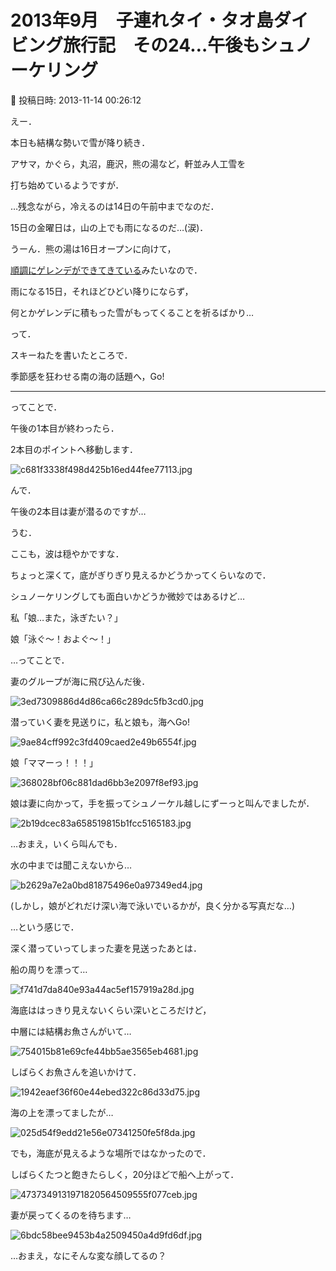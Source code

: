 # 2013年9月　子連れタイ・タオ島ダイビング旅行記　その24…午後もシュノーケリング

📅 投稿日時: 2013-11-14 00:26:12

えー．


本日も結構な勢いで雪が降り続き．


アサマ，かぐら，丸沼，鹿沢，熊の湯など，軒並み人工雪を


打ち始めているようですが．





…残念ながら，冷えるのは14日の午前中までなのだ．


15日の金曜日は，山の上でも雨になるのだ…(涙)．


うーん．熊の湯は16日オープンに向けて，


[順調にゲレンデができてきている](https://www.facebook.com/kumanoyulift/posts/635243823185049)みたいなので．


雨になる15日，それほどひどい降りにならず，


何とかゲレンデに積もった雪がもってくることを祈るばかり…





って．


スキーねたを書いたところで．





季節感を狂わせる南の海の話題へ，Go!


---





ってことで．


午後の1本目が終わったら．


2本目のポイントへ移動します．




![c681f3338f498d425b16ed44fee77113.jpg](images/c681f3338f498d425b16ed44fee77113.jpg)







んで．


午後の2本目は妻が潜るのですが…


うむ．


ここも，波は穏やかですな．


ちょっと深くて，底がぎりぎり見えるかどうかってくらいなので．


シュノーケリングしても面白いかどうか微妙ではあるけど…





私「娘…また，泳ぎたい？」





娘「泳ぐ～！およぐ～！」





…ってことで．


妻のグループが海に飛び込んだ後．




![3ed7309886d4d86ca66c289dc5fb3cd0.jpg](images/3ed7309886d4d86ca66c289dc5fb3cd0.jpg)




潜っていく妻を見送りに，私と娘も，海へGo!




![9ae84cff992c3fd409caed2e49b6554f.jpg](images/9ae84cff992c3fd409caed2e49b6554f.jpg)




娘「ママーっ！！！」




![368028bf06c881dad6bb3e2097f8ef93.jpg](images/368028bf06c881dad6bb3e2097f8ef93.jpg)




娘は妻に向かって，手を振ってシュノーケル越しにずーっと叫んでましたが．




![2b19dcec83a658519815b1fcc5165183.jpg](images/2b19dcec83a658519815b1fcc5165183.jpg)




…おまえ，いくら叫んでも．


水の中までは聞こえないから…




![b2629a7e2a0bd81875496e0a97349ed4.jpg](images/b2629a7e2a0bd81875496e0a97349ed4.jpg)




(しかし，娘がどれだけ深い海で泳いでいるかが，良く分かる写真だな…)





…という感じで．


深く潜っていってしまった妻を見送ったあとは．


船の周りを漂って…




![f741d7da840e93a44ac5ef157919a28d.jpg](images/f741d7da840e93a44ac5ef157919a28d.jpg)




海底ははっきり見えないくらい深いところだけど，


中層には結構お魚さんがいて…




![754015b81e69cfe44bb5ae3565eb4681.jpg](images/754015b81e69cfe44bb5ae3565eb4681.jpg)




しばらくお魚さんを追いかけて．




![1942eaef36f60e44ebed322c86d33d75.jpg](images/1942eaef36f60e44ebed322c86d33d75.jpg)




海の上を漂ってましたが…




![025d54f9edd21e56e07341250fe5f8da.jpg](images/025d54f9edd21e56e07341250fe5f8da.jpg)




でも，海底が見えるような場所ではなかったので．


しばらくたつと飽きたらしく，20分ほどで船へ上がって．




![4737349131971820564509555f077ceb.jpg](images/4737349131971820564509555f077ceb.jpg)




妻が戻ってくるのを待ちます…




![6bdc58bee9453b4a2509450a4d9fd6df.jpg](images/6bdc58bee9453b4a2509450a4d9fd6df.jpg)




…おまえ，なにそんな変な顔してるの？
